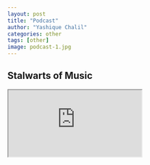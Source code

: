 ```yaml
---
layout: post
title: "Podcast"
author: "Yashique Chalil"
categories: other
tags: [other]
image: podcast-1.jpg
---
```


## Stalwarts of Music

<iframe src="https://www.youtube.com/@adityaveera1994/videos" title="youtube"></iframe>
